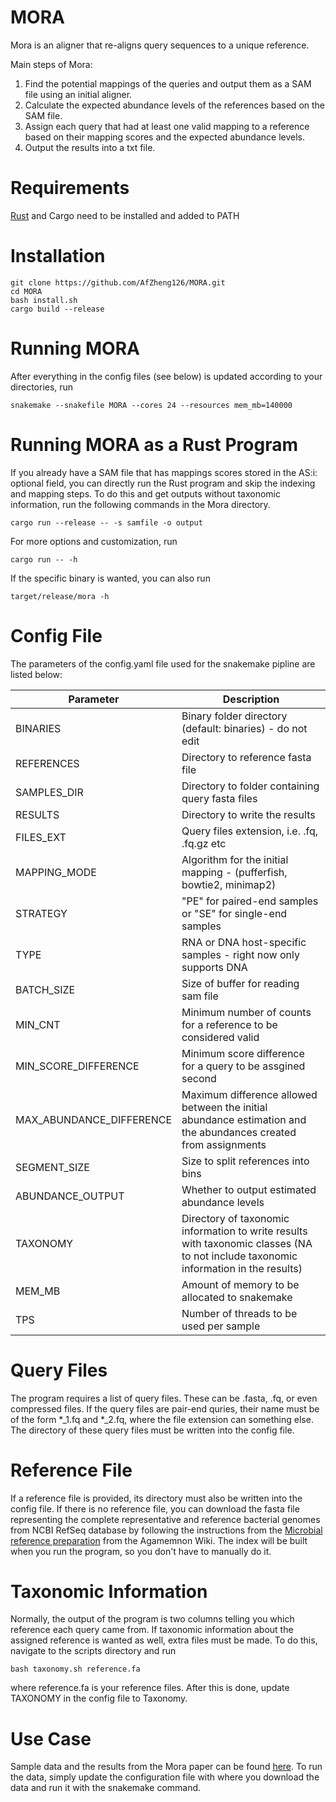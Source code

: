 # MORA

Mora is an aligner that re-aligns query sequences to a unique reference.

Main steps of Mora: 
1. Find the potential mappings of the queries and output them as a SAM file using an initial aligner.
2. Calculate the expected abundance levels of the references based on the SAM file.
3. Assign each query that had at least one valid mapping to a reference based on their mapping scores and the expected abundance levels.
4. Output the results into a txt file. 

# Requirements
[Rust](https://www.rust-lang.org/tools/install) and Cargo need to be installed and added to PATH

# Installation
```
git clone https://github.com/AfZheng126/MORA.git
cd MORA
bash install.sh
cargo build --release
```

# Running MORA
After everything in the config files (see below) is updated according to your directories, run 
```
snakemake --snakefile MORA --cores 24 --resources mem_mb=140000
```

# Running MORA as a Rust Program
If you already have a SAM file that has mappings scores stored in the AS:i: optional field, you can directly run the Rust program and skip the indexing and mapping steps. To do this and get outputs without taxonomic information, run the following commands in the Mora directory.
```
cargo run --release -- -s samfile -o output
```
For more options and customization, run 
```
cargo run -- -h
```
If the specific binary is wanted, you can also run 
```
target/release/mora -h
```

# Config File
The parameters of the config.yaml file used for the snakemake pipline are listed below: 

| Parameter | Description |
| ---- | --- |
| BINARIES | Binary folder directory (default: binaries) - do not edit |
| REFERENCES | Directory to reference fasta file |
| SAMPLES_DIR | Directory to folder containing query fasta files |
| RESULTS | Directory to write the results |
| FILES_EXT | Query files extension, i.e. .fq, .fq.gz etc |
| MAPPING_MODE | Algorithm for the initial mapping - (pufferfish, bowtie2, minimap2)|
| STRATEGY | "PE" for paired-end samples or "SE" for single-end samples |
| TYPE | RNA or DNA host-specific samples - right now only supports DNA |
| BATCH_SIZE | Size of buffer for reading sam file |
| MIN_CNT | Minimum number of counts for a reference to be considered valid |
| MIN_SCORE_DIFFERENCE | Minimum score difference for a query to be assgined second |
| MAX_ABUNDANCE_DIFFERENCE | Maximum difference allowed between the initial abundance estimation and the abundances created from assignments |
| SEGMENT_SIZE | Size to split references into bins |
| ABUNDANCE_OUTPUT | Whether to output estimated abundance levels |
| TAXONOMY | Directory of taxonomic information to write results with taxonomic classes (NA to not include taxonomic information in the results) |
| MEM_MB | Amount of memory to be allocated to snakemake |
| TPS | Number of threads to be used per sample |

# Query Files
The program requires a list of query files. These can be .fasta, .fq, or even compressed files. If the query files are pair-end quries, their name must be of the form *_1.fq and *_2.fq, where the file extension can something else. The directory of these query files must be written into the config file. 

# Reference File
If a reference file is provided, its directory must also be written into the config file. If there is no reference file, you can download the fasta file representing the complete representative and reference bacterial genomes from NCBI RefSeq database by following the instructions from the [Microbial reference preparation](https://github.com/ivlachos/agamemnon/wiki/Use-case) from the Agamemnon Wiki. The index will be built when you run the program, so you don't have to manually do it. 

# Taxonomic Information
Normally, the output of the program is two columns telling you which reference each query came from. If taxonomic information about the assigned reference is wanted as well, extra files must be made. To do this, navigate to the scripts directory and run
```
bash taxonomy.sh reference.fa
```
where reference.fa is your reference files. After this is done, update TAXONOMY in the config file to Taxonomy. 


 # Use Case
 Sample data and the results from the Mora paper can be found [here](https://github.com/AfZheng126/MORA-data). To run the data, simply update the configuration file with where you download the data and run it with the snakemake command. 

